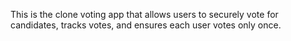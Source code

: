 This is the clone voting app that allows users to securely vote for candidates, tracks votes, and ensures each user votes only once.
